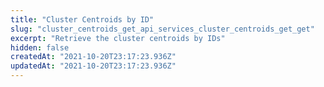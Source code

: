 ```yaml
---
title: "Cluster Centroids by ID"
slug: "cluster_centroids_get_api_services_cluster_centroids_get_get"
excerpt: "Retrieve the cluster centroids by IDs"
hidden: false
createdAt: "2021-10-20T23:17:23.936Z"
updatedAt: "2021-10-20T23:17:23.936Z"
---
```

